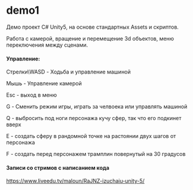 # demo1
Демо проект C# Unity5, на основе стандартных Assets и скриптов.

Работа с камерой, вращение и перемещение 3d объектов, меню переключения между сценами.


#### Управление:

Cтрелки\WASD - Ходьба и управление машиной

Мышь - Управление камерой

Esc - выход в меню 

G - Сменить режим игры, играть за челвоека или управлять машиной

Q - выбросить под ноги персонажа кучу сфер, так что его подкинет вверх 

E - создать сферу в рандомной точке на растоянии двух шагов от персонажа 

F - создать перед персонажем трамплин повернутый на 30 градусов 

#### Записи со стримов c написанием кода
https://www.liveedu.tv/maloun/RaJNZ-izuchaiu-unity-5/
